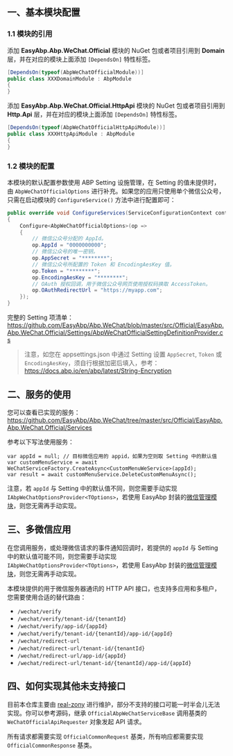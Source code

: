 

## 一、基本模块配置

### 1.1 模块的引用

添加 **EasyAbp.Abp.WeChat.Official** 模块的 NuGet 包或者项目引用到 **Domain** 层，并在对应的模块上面添加 `[DependsOn]` 特性标签。

```csharp
[DependsOn(typeof(AbpWeChatOfficialModule))]
public class XXXDomainModule : AbpModule
{
}
```

添加 **EasyAbp.Abp.WeChat.Official.HttpApi** 模块的 NuGet 包或者项目引用到 **Http.Api** 层，并在对应的模块上面添加 `[DependsOn]` 特性标签。

```csharp
[DependsOn(typeof(AbpWeChatOfficialHttpApiModule))]
public class XXXHttpApiModule : AbpModule
{
}
```

### 1.2 模块的配置

本模块的默认配置参数使用 ABP Setting 设施管理，在 Setting 的值未提供时，由 `AbpWeChatOfficialOptions` 进行补充。如果您的应用只使用单个微信公众号，只需在启动模块的 `ConfigureService()` 方法中进行配置即可：

```csharp
public override void ConfigureServices(ServiceConfigurationContext context) 
{
    Configure<AbpWeChatOfficialOptions>(op =>
    {
        // 微信公众号分配的 AppId。
        op.AppId = "0000000000";
        // 微信公众号的唯一密钥。
        op.AppSecret = "********";
        // 微信公众号所配置的 Token 和 EncodingAesKey 值。
        op.Token = "********";
        op.EncodingAesKey = "********";
        // OAuth 授权回调，用于微信公众号网页使用授权码换取 AccessToken。
        op.OAuthRedirectUrl = "https://myapp.com";
    });
}
```

完整的 Setting 项清单：https://github.com/EasyAbp/Abp.WeChat/blob/master/src/Official/EasyAbp.Abp.WeChat.Official/Settings/AbpWeChatOfficialSettingDefinitionProvider.cs

> 注意，如您在 appsettings.json 中通过 Setting 设置 `AppSecret`, `Token` 或 `EncodingAesKey`，须自行根据加密后填入，参考：https://docs.abp.io/en/abp/latest/String-Encryption

## 二、服务的使用

您可以查看已实现的服务：https://github.com/EasyAbp/Abp.WeChat/tree/master/src/Official/EasyAbp.Abp.WeChat.Official/Services

参考以下写法使用服务：

```CSharp
var appId = null; // 目标微信应用的 appid，如果为空则取 Setting 中的默认值
var customMenuService = await WeChatServiceFactory.CreateAsync<CustomMenuWeService>(appId);
var result = await customMenuService.DeleteCustomMenuAsync();
```

注意，若 `appId` 与 Setting 中的默认值不同，则您需要手动实现 `IAbpWeChatOptionsProvider<TOptions>`，若使用 EasyAbp 封装的[微信管理模块](https://github.com/EasyAbp/WeChatManagement)，则您无需再手动实现。

## 三、多微信应用

在您调用服务，或处理微信请求的事件通知回调时，若提供的 `appId` 与 Setting 中的默认值可能不同，则您需要手动实现 `IAbpWeChatOptionsProvider<TOptions>`，若使用 EasyAbp 封装的[微信管理模块](https://github.com/EasyAbp/WeChatManagement)，则您无需再手动实现。

本模块提供的用于微信服务器通讯的 HTTP API 接口，也支持多应用和多租户，您需要使用合适的替代路由：
  * `/wechat/verify`
  * `/wechat/verify/tenant-id/{tenantId}`
  * `/wechat/verify/app-id/{appId}`
  * `/wechat/verify/tenant-id/{tenantId}/app-id/{appId}`
  * `/wechat/redirect-url`
  * `/wechat/redirect-url/tenant-id/{tenantId}`
  * `/wechat/redirect-url/app-id/{appId}`
  * `/wechat/redirect-url/tenant-id/{tenantId}/app-id/{appId}`

## 四、如何实现其他未支持接口

目前本仓库主要由 [real-zony](https://github.com/real-zony) 进行维护，部分不支持的接口可能一时半会儿无法实现。你可以参考源码，继承 `OfficialAbpWeChatServiceBase` 调用基类的 `WeChatOfficialApiRequester` 对象发起 API 请求。

所有请求都需要实现 `OfficialCommonRequest` 基类，所有响应都需要实现 `OfficialCommonResponse` 基类。